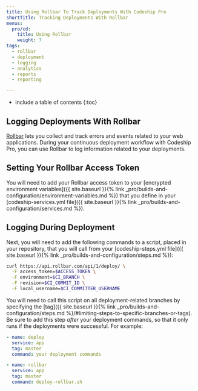 ```yaml
---
title: Using Rollbar To Track Deployments With Codeship Pro
shortTitle: Tracking Deployments With Rollbar
menus:
  pro/cd:
    title: Using Rollbar
    weight: 7
tags:
  - rollbar
  - deployment
  - logging
  - analytics
  - reports
  - reporting

---
```


* include a table of contents
{:toc}

## Logging Deployments With Rollbar

[Rollbar](https://www.rollbar.com) lets you collect and track errors and events related to your web applications. During your continuous deployment workflow with Codeship Pro, you can use Rollbar to log information related to your deployments.

## Setting Your Rollbar Access Token

You will need to add your Rollbar access token to your [encrypted environment variables]({{ site.baseurl }}{% link _pro/builds-and-configuration/environment-variables.md %}) that you define in your [codeship-services.yml file]({{ site.baseurl }}{% link _pro/builds-and-configuration/services.md %}).

##  Logging During Deployment

Next, you will need to add the following commands to a script, placed in your repository, that you will call from your [codeship-steps.yml file]({{ site.baseurl }}{% link _pro/builds-and-configuration/steps.md %}):


```bash
curl https://api.rollbar.com/api/1/deploy/ \
  -F access_token=$ACCESS_TOKEN \
  -F environment=$CI_BRANCH \
  -F revision=$CI_COMMIT_ID \
  -F local_username=$CI_COMMITTER_USERNAME
```

You will need to call this script on all deployment-related branches by specifying the [tag]({{ site.baseurl }}{% link _pro/builds-and-configuration/steps.md %}/#limiting-steps-to-specific-branches-or-tags). Be sure to add this step _after_ your deployment commands, so that it only runs if the deployments were successful. For example:

```yaml
- name: deploy
  service: app
  tag: master
  command: your deployment commands

- name: rollbar
  service: app
  tag: master
  command: deploy-rollbar.sh
```

